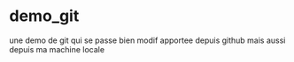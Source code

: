 # demo_git
une demo de git qui se passe bien
modif apportee depuis github
mais aussi depuis ma machine locale

